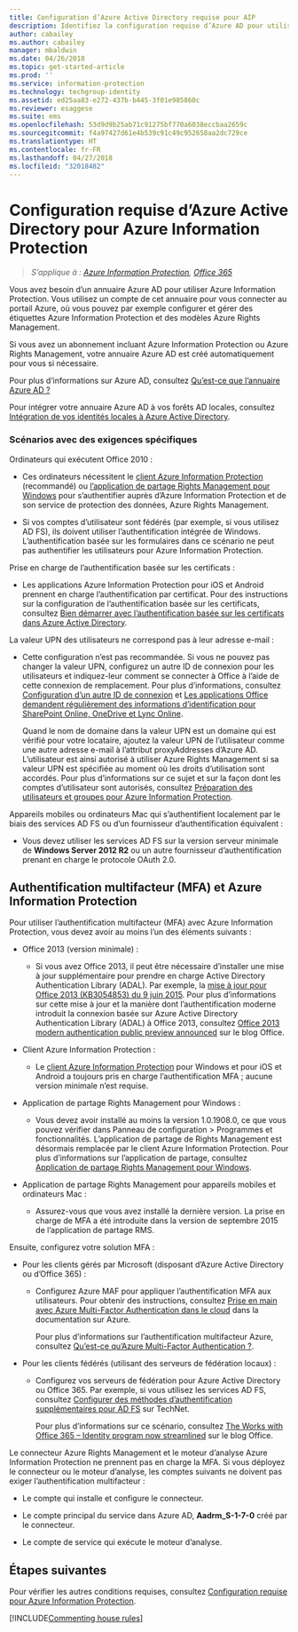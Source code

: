 ```yaml
---
title: Configuration d’Azure Active Directory requise pour AIP
description: Identifiez la configuration requise d’Azure AD pour utiliser Azure Information Protection afin de permettre l’authentification des utilisateurs.
author: cabailey
ms.author: cabailey
manager: mbaldwin
ms.date: 04/26/2018
ms.topic: get-started-article
ms.prod: ''
ms.service: information-protection
ms.technology: techgroup-identity
ms.assetid: ed25aa83-e272-437b-b445-3f01e985860c
ms.reviewer: esaggese
ms.suite: ems
ms.openlocfilehash: 53d9d9b25ab71c91275bf770a6038eccbaa2659c
ms.sourcegitcommit: f4a97427d61e4b539c91c49c952658aa2dc729ce
ms.translationtype: HT
ms.contentlocale: fr-FR
ms.lasthandoff: 04/27/2018
ms.locfileid: "32018482"
---
```

# <a name="azure-active-directory-requirements-for-azure-information-protection"></a>Configuration requise d’Azure Active Directory pour Azure Information Protection

>*S’applique à : [Azure Information Protection](https://azure.microsoft.com/pricing/details/information-protection), [Office 365](http://download.microsoft.com/download/E/C/F/ECF42E71-4EC0-48FF-AA00-577AC14D5B5C/Azure_Information_Protection_licensing_datasheet_EN-US.pdf)*

Vous avez besoin d’un annuaire Azure AD pour utiliser Azure Information Protection. Vous utilisez un compte de cet annuaire pour vous connecter au portail Azure, où vous pouvez par exemple configurer et gérer des étiquettes Azure Information Protection et des modèles Azure Rights Management.

Si vous avez un abonnement incluant Azure Information Protection ou Azure Rights Management, votre annuaire Azure AD est créé automatiquement pour vous si nécessaire.  

Pour plus d’informations sur Azure AD, consultez [Qu’est-ce que l’annuaire Azure AD ?](/active-directory/active-directory-whatis)

Pour intégrer votre annuaire Azure AD à vos forêts AD locales, consultez [Intégration de vos identités locales à Azure Active Directory](/active-directory/active-directory-aadconnect).

### <a name="scenarios-that-have-specific-requirements"></a>Scénarios avec des exigences spécifiques 

Ordinateurs qui exécutent Office 2010 : 

- Ces ordinateurs nécessitent le [client Azure Information Protection](../rms-client/aip-client.md) (recommandé) ou [l’application de partage Rights Management pour Windows](../rms-client/sharing-app-windows.md) pour s’authentifier auprès d’Azure Information Protection et de son service de protection des données, Azure Rights Management.

- Si vos comptes d’utilisateur sont fédérés (par exemple, si vous utilisez AD FS), ils doivent utiliser l’authentification intégrée de Windows. L’authentification basée sur les formulaires dans ce scénario ne peut pas authentifier les utilisateurs pour Azure Information Protection.

Prise en charge de l’authentification basée sur les certificats :

- Les applications Azure Information Protection pour iOS et Android prennent en charge l’authentification par certificat. Pour des instructions sur la configuration de l’authentification basée sur les certificats, consultez [Bien démarrer avec l’authentification basée sur les certificats dans Azure Active Directory](/azure/active-directory/active-directory-certificate-based-authentication-get-started).

La valeur UPN des utilisateurs ne correspond pas à leur adresse e-mail :

- Cette configuration n’est pas recommandée. Si vous ne pouvez pas changer la valeur UPN, configurez un autre ID de connexion pour les utilisateurs et indiquez-leur comment se connecter à Office à l’aide de cette connexion de remplacement. Pour plus d’informations, consultez [Configuration d’un autre ID de connexion](/windows-server/identity/ad-fs/operations/configuring-alternate-login-id) et [Les applications Office demandent régulièrement des informations d’identification pour SharePoint Online, OneDrive et Lync Online](https://support.microsoft.com/help/2913639/office-applications-periodically-prompt-for-credentials-to-sharepoint-online,-onedrive,-and-lync-online).
    
    Quand le nom de domaine dans la valeur UPN est un domaine qui est vérifié pour votre locataire, ajoutez la valeur UPN de l’utilisateur comme une autre adresse e-mail à l’attribut proxyAddresses d’Azure AD. L’utilisateur est ainsi autorisé à utiliser Azure Rights Management si sa valeur UPN est spécifiée au moment où les droits d’utilisation sont accordés. Pour plus d’informations sur ce sujet et sur la façon dont les comptes d’utilisateur sont autorisés, consultez [Préparation des utilisateurs et groupes pour Azure Information Protection](../plan-design/prepare.md).

Appareils mobiles ou ordinateurs Mac qui s’authentifient localement par le biais des services AD FS ou d’un fournisseur d’authentification équivalent :

- Vous devez utiliser les services AD FS sur la version serveur minimale de **Windows Server 2012 R2** ou un autre fournisseur d’authentification prenant en charge le protocole OAuth 2.0.

## <a name="multi-factor-authentication-mfa-and-azure-information-protection"></a>Authentification multifacteur (MFA) et Azure Information Protection
Pour utiliser l’authentification multifacteur (MFA) avec Azure Information Protection, vous devez avoir au moins l’un des éléments suivants :

-   Office 2013 (version minimale) :

    -   Si vous avez Office 2013, il peut être nécessaire d’installer une mise à jour supplémentaire pour prendre en charge Active Directory Authentication Library (ADAL). Par exemple, la [mise à jour pour Office 2013 (KB3054853) du 9 juin 2015](https://support.microsoft.com/kb/3054853). Pour plus d’informations sur cette mise à jour et la manière dont l’authentification moderne introduit la connexion basée sur Azure Active Directory Authentication Library (ADAL) à Office 2013, consultez [Office 2013 modern authentication public preview announced](https://blogs.office.com/2015/03/23/office-2013-modern-authentication-public-preview-announced/) sur le blog Office.

- Client Azure Information Protection :

    - Le [client Azure Information Protection](../rms-client/aip-client.md) pour Windows et pour iOS et Android a toujours pris en charge l’authentification MFA ; aucune version minimale n’est requise. 

-   Application de partage Rights Management pour Windows :

    - Vous devez avoir installé au moins la version 1.0.1908.0, ce que vous pouvez vérifier dans Panneau de configuration > Programmes et fonctionnalités. L’application de partage de Rights Management est désormais remplacée par le client Azure Information Protection. Pour plus d’informations sur l’application de partage, consultez [Application de partage Rights Management pour Windows](../rms-client/sharing-app-windows.md).

-   Application de partage Rights Management pour appareils mobiles et ordinateurs Mac :

    -   Assurez-vous que vous avez installé la dernière version. La prise en charge de MFA a été introduite dans la version de septembre 2015 de l’application de partage RMS.

Ensuite, configurez votre solution MFA :

-   Pour les clients gérés par Microsoft (disposant d’Azure Active Directory ou d’Office 365) :

    - Configurez Azure MAF pour appliquer l’authentification MFA aux utilisateurs. Pour obtenir des instructions, consultez [Prise en main avec Azure Multi-Factor Authentication dans le cloud](/multi-factor-authentication/multi-factor-authentication-get-started-cloud) dans la documentation sur Azure.

        Pour plus d’informations sur l’authentification multifacteur Azure, consultez [Qu’est-ce qu’Azure Multi-Factor Authentication ?](/multi-factor-authentication/multi-factor-authentication).

- Pour les clients fédérés (utilisant des serveurs de fédération locaux) :

    - Configurez vos serveurs de fédération pour Azure Active Directory ou Office 365. Par exemple, si vous utilisez les services AD FS, consultez [Configurer des méthodes d’authentification supplémentaires pour AD FS](https://technet.microsoft.com/library/dn758113.aspx) sur TechNet.

        Pour plus d’informations sur ce scénario, consultez [The Works with Office 365 – Identity program now streamlined](https://blogs.office.com/2014/01/30/the-works-with-office-365-identity-program-now-streamlined/) sur le blog Office.

Le connecteur Azure Rights Management et le moteur d’analyse Azure Information Protection ne prennent pas en charge la MFA. Si vous déployez le connecteur ou le moteur d’analyse, les comptes suivants ne doivent pas exiger l’authentification multifacteur :

- Le compte qui installe et configure le connecteur.

- Le compte principal du service dans Azure AD, **Aadrm_S-1-7-0** créé par le connecteur.
 
- Le compte de service qui exécute le moteur d’analyse.

## <a name="next-steps"></a>Étapes suivantes
Pour vérifier les autres conditions requises, consultez [Configuration requise pour Azure Information Protection](requirements-azure-rms.md).

[!INCLUDE[Commenting house rules](../includes/houserules.md)]
